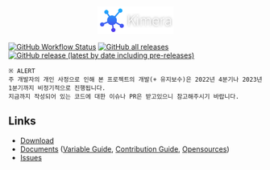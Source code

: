 <p align="center">
  <img src="docs/res/kimera_type.png" width="30%"/>
  <br>
</p>

[![GitHub Workflow Status](https://img.shields.io/github/workflow/status/project-kimera/kimera/Release?logo=github&style=flat-square)](https://github.com/project-kimera/kimera/actions)
[![GitHub all releases](https://img.shields.io/github/downloads/project-kimera/kimera/total?style=flat-square)](https://github.com/project-kimera/kimera/releases/latest)
[![GitHub release (latest by date including pre-releases)](https://img.shields.io/github/v/release/project-kimera/kimera?include_prereleases&style=flat-square)](https://github.com/project-kimera/kimera/releases)

```
※ ALERT
주 개발자의 개인 사정으로 인해 본 프로젝트의 개발(+ 유지보수)은 2022년 4분기나 2023년 1분기까지 비정기적으로 진행됩니다.
지금까지 작성되어 있는 코드에 대한 이슈나 PR은 받고있으니 참고해주시기 바랍니다.
```

## Links
 * [Download](https://github.com/project-kimera/kimera/releases)
 * [Documents](https://github.com/project-kimera/kimera/tree/main/docs) ([Variable Guide](https://github.com/project-kimera/kimera/blob/main/docs/VARS.md), [Contribution Guide](https://github.com/project-kimera/kimera/blob/main/docs/CONTRIBUTION_GUIDE.md), [Opensources](https://github.com/project-kimera/kimera/blob/main/docs/OPENSOURCES.md))
 * [Issues](https://github.com/project-kimera/kimera/issues)
